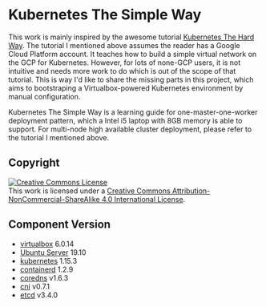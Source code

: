 # Kubernetes The Simple Way

This work is mainly inspired by the awesome tutorial [Kubernetes The Hard Way](https://github.com/kelseyhightower/kubernetes-the-hard-way). The tutorial I mentioned above assumes the reader has a Google Cloud Platform account. It teaches how to build a simple virtual network on the GCP for Kubernetes. However, for lots of none-GCP users, it is not intuitive and needs more work to do which is out of the scope of that tutorial. This is way I'd like to share the missing parts in this project, which aims to bootstraping a Virtualbox-powered Kubernetes environment by manual configuration.

Kubernetes The Simple Way is a learning guide for one-master-one-worker deployment pattern, which a Intel i5 laptop with 8GB memory is able to support. For multi-node high available cluster deployment, please refer to the tutorial I mentioned above.

## Copyright

<a rel="license" href="http://creativecommons.org/licenses/by-nc-sa/4.0/"><img alt="Creative Commons License" style="border-width:0" src="https://i.creativecommons.org/l/by-nc-sa/4.0/88x31.png" /></a><br />This work is licensed under a <a rel="license" href="http://creativecommons.org/licenses/by-nc-sa/4.0/">Creative Commons Attribution-NonCommercial-ShareAlike 4.0 International License</a>.

## Component Version

* [virtualbox](https://www.virtualbox.org) 6.0.14
* [Ubuntu Server](https://ubuntu.com/download/server) 19.10
* [kubernetes](https://github.com/kubernetes/kubernetes) 1.15.3
* [containerd](https://github.com/containerd/containerd) 1.2.9
* [coredns](https://github.com/coredns/coredns) v1.6.3
* [cni](https://github.com/containernetworking/cni) v0.7.1
* [etcd](https://github.com/coreos/etcd) v3.4.0
